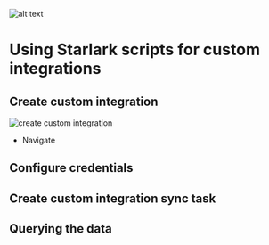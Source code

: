 ![alt text](https://github.com/TechnoSavage/runZero/blob/main/sdk-starlark-integrations/img_resources/image.jpg?raw=true)

# Using Starlark scripts for custom integrations

## Create custom integration

![create custom integration](https://github.com/TechnoSavage/runZero/blob/main/sdk-starlark-integrations/img_resources/image_1.jpg?raw=true)

- Navigate 

## Configure credentials



## Create custom integration sync task



## Querying the data

